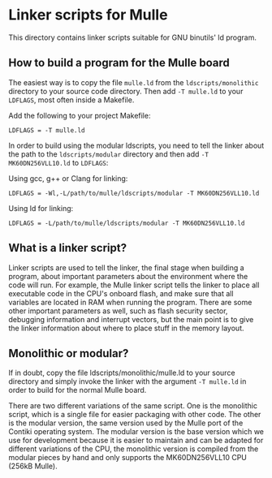 Linker scripts for Mulle
========================

This directory contains linker scripts suitable for GNU binutils' ld program.

How to build a program for the Mulle board
------------------------------------------

The easiest way is to copy the file `mulle.ld` from the `ldscripts/monolithic`
directory to your source code directory. Then add `-T mulle.ld` to your
`LDFLAGS`, most often inside a Makefile.

Add the following to your project Makefile:

    LDFLAGS = -T mulle.ld

In order to build using the modular ldscripts, you need to tell the linker
about the path to the `ldscripts/modular` directory and then add `-T
MK60DN256VLL10.ld` to `LDFLAGS`:

Using gcc, g++ or Clang for linking:

    LDFLAGS = -Wl,-L/path/to/mulle/ldscripts/modular -T MK60DN256VLL10.ld

Using ld for linking:

    LDFLAGS = -L/path/to/mulle/ldscripts/modular -T MK60DN256VLL10.ld

What is a linker script?
------------------------

Linker scripts are used to tell the linker, the final stage when building a
program, about important parameters about the environment where the code will
run. For example, the Mulle linker script tells the linker to place all
executable code in the CPU's onboard flash, and make sure that all variables
are located in RAM when running the program. There are some other important
parameters as well, such as flash security sector, debugging information and
interrupt vectors, but the main point is to give the linker information about
where to place stuff in the memory layout.

Monolithic or modular?
----------------------

If in doubt, copy the file ldscripts/monolithic/mulle.ld to your source
directory and simply invoke the linker with the argument `-T mulle.ld` in order
to build for the normal Mulle board.

There are two different variations of the same script. One is the monolithic
script, which is a single file for easier packaging with other code. The other
is the modular version, the same version used by the Mulle port of the Contiki
operating system. The modular version is the base version which we use for
development because it is easier to maintain and can be adapted for different
variations of the CPU, the monolithic version is compiled from the modular
pieces by hand and only supports the MK60DN256VLL10 CPU (256kB Mulle).
